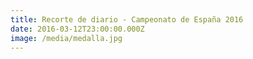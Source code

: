 ```yaml
---
title: Recorte de diario - Campeonato de España 2016
date: 2016-03-12T23:00:00.000Z
image: /media/medalla.jpg
---
```


